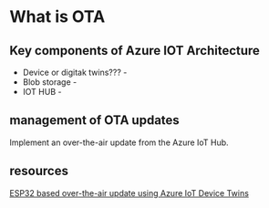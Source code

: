 


# What is OTA

## Key components of Azure IOT Architecture
* Device or digitak twins??? -
* Blob storage -
* IOT HUB -

## management of OTA updates

Implement an over-the-air update from the Azure IoT Hub.




## resources

[ESP32 based over-the-air update using Azure IoT Device Twins](https://medium.com/medialesson/esp32-based-over-the-air-update-using-azure-iot-device-twins-aca4ce22e429)